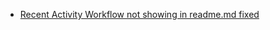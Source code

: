 - [Recent Activity Workflow not showing in readme.md fixed](https://github.com/jamesgeorge007/github-activity-readme/issues/90#issuecomment-1472915585)
